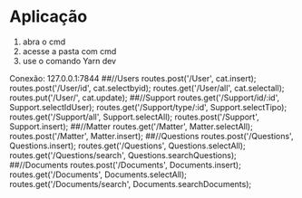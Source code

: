 # Aplicação
1. abra o cmd
1. acesse a pasta com cmd
1. use o comando Yarn dev

Conexão:
127.0.0.1:7844
##//Users
routes.post('/User', cat.insert);
routes.post('/User/id', cat.selectbyid);
routes.get('/User/all', cat.selectall);
routes.put('/User/', cat.update);
##//Support
routes.get('/Support/id/:id', Support.selectIdUser);
routes.get('/Support/type/:id', Support.selectTipo);
routes.get('/Support/all', Support.selectAll);
routes.post('/Support', Support.insert);
##//Matter
routes.get('/Matter', Matter.selectAll);
routes.post('/Matter', Matter.insert);
##//Questions
routes.post('/Questions', Questions.insert);
routes.get('/Questions', Questions.selectAll);
routes.get('/Questions/search', Questions.searchQuestions);
##//Documents
routes.post('/Documents', Documents.insert);
routes.get('/Documents', Documents.selectAll);
routes.get('/Documents/search', Documents.searchDocuments);
